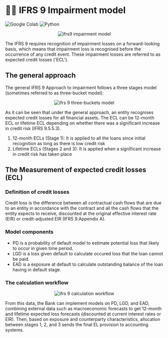 # ✍🏻 IFRS 9 Impairment model 

![Google Colab](https://img.shields.io/badge/Editor-Google%20Colab-brightgreen)
![Python](https://img.shields.io/badge/Code-Python-blue)

<p align="center">
  <img src="https://www.meritglobaltraining.com/images/ifrs-9-course.jpg" alt="ifrs9 impairment model"/>
</p>

The IFRS 9 requires recognition of impairment losses on a forward-looking basis, which means that impairment loss is recognised before the occurrence of any credit event. These impairment losses are referred to as expected credit losses ('ECL').

## The general approach

The general IFRS 9 Approach to impairment follows a three stages model (sometimes referred to as three-bucket model):

<p align="center">
  <img src="https://www.bankinghub.eu/wp-content/uploads/sites/2/2014/10/IFRS-9-english_2.png" alt="ifrs 9 three-buckets model"/>
</p>

As it can be seen that under the general approach, an entity recognises expected credit losses for all financial assets. The ECL can be 12-month ECL or lifetime ECL depending on whether there was a significant increase in credit risk (IFRS 9.5.5.3).

1. 12-month ECLs (Stage 1): It is applied to all the loans since initial recognition as long as there is low credit risk
2. Lifetime ECLs (Stages 2 and 3): It is applied when a significant increase in credit risk has taken place

## The Measurement of expected credit losses (ECL)

### Definition of credit losses
Credit loss is the difference between all contractual cash flows that are due to an entity in accordance with the contract and all the cash flows that the entity expects to receive, discounted at the original effective interest rate (EIR) or credit-adjusted EIR (IFRS 9.Appendix A).

### Model components
* PD is a probability of default model to estimate potential loss that likely to occur in given time period.
* LGD is a loss given default to calculate occured loss that the loan cannot be paid.
* EAD is a exposure at default to calculate outstanding balance of the loan having in default stage.

### The calculation workflow

<p align="center">
  <img src="https://www.moodysanalytics.com/-/media/web-assets/publications/risk-perspectives/edition-images/v-data-management/articles/2-4-ifrs-9-expected-loss-impairment-model/fig-2-ifrs-9-workflow.png?modified=20150515184530" alt="ifrs 9 calculation workflow"/>
</p>

From this data, the Bank can implement models on PD, LGD, and EAD, combining external data such as macroeconomic forecasts to get 12-month and lifetime expected loss forecasts (discounted at current interest rates or EIR). Then, based on exposure and counterparty characteristics, allocation between stages 1, 2, and 3 sends the final EL provision to accounting systems.
